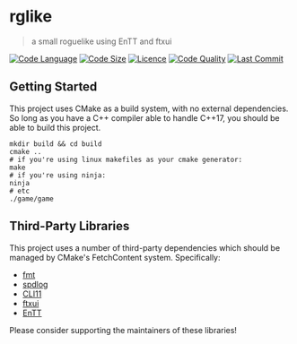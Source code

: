 # rglike

> a small roguelike using EnTT and ftxui

[![Code Language](https://img.shields.io/github/languages/top/aszecsei/rglike?style=for-the-badge)](https://github.com/aszecsei/rglike/search?l=c%2B%2B)
[![Code Size](https://img.shields.io/github/languages/code-size/aszecsei/rglike?style=for-the-badge)](https://github.com/aszecsei/rglike)
[![Licence](https://img.shields.io/github/license/aszecsei/rglike?style=for-the-badge)](LICENSE.md)
[![Code Quality](https://img.shields.io/codefactor/grade/github/aszecsei/rglike/main?style=for-the-badge)](https://www.codefactor.io/repository/github/aszecsei/rglike/)
[![Last Commit](https://img.shields.io/github/last-commit/aszecsei/rglike?style=for-the-badge)](https://github.com/aszecsei/rglike/commits/main)

## Getting Started

This project uses CMake as a build system, with no external dependencies.
So long as you have a C++ compiler able to handle C++17, you should be able to
build this project.

```shell
mkdir build && cd build
cmake ..
# if you're using linux makefiles as your cmake generator:
make
# if you're using ninja:
ninja
# etc
./game/game
```

## Third-Party Libraries

This project uses a number of third-party dependencies which should be managed by
CMake's FetchContent system. Specifically:

- [fmt](https://github.com/fmtlib/fmt)
- [spdlog](https://github.com/gabime/spdlog)
- [CLI11](https://github.com/CLIUtils/CLI11)
- [ftxui](https://github.com/ArthurSonzogni/ftxui)
- [EnTT](https://github.com/skypjack/entt)

Please consider supporting the maintainers of these libraries!